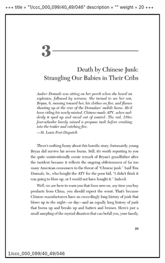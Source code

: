 +++
title = "1/ccc_000_099/40_49/046"
description = ""
weight = 20
+++

<table style="border:2px solid black;max-width:800px;max-height:800px;" 
><tr><td><img class="center-fit-jpg"
src="/jpg_/out_jpg_dbc_046.jpg"  >1/ccc_000_099/40_49/046</img></td></tr></table>